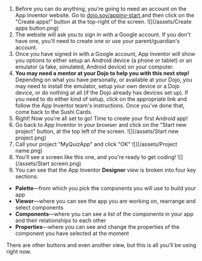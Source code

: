 1. Before you can do anything, you're going to need an account on the App Inventor website. Go to [dojo.soy/appinv-start ](http://dojo.soy/appinv-start)and then click on the "Create apps!" button at the top-right of the screen.
  ![](/assets/Create apps button.png)
2. The website will ask you to sign in with a Google account. If you don't have one, you'll need to create one or use your parent/guardian's account.
3. Once you have signed in with a Google account, App Inventor will show you options to either setup an Android device (a phone or tablet) or an emulator (a fake, simulated, Android device) on your computer.
4. **You may need a mentor at your Dojo to help you with this next step!** Depending on what you have personally, or available at your Dojo, you may need to install the emulator, setup your own device or a Dojo device, or do nothing at all (if the Dojo already has devices set up). If you need to do either kind of setup, click on the appropriate link and follow the App Inventor team's instructions. Once you've done that, come back to the Sushi Cards.
5. Right! Now you're all set to go! Time to create your first Android app!
6. Go back to App Inventor in your browser and click on the "Start new project" button, at the top left of the screen.
  ![](/assets/Start new project.png)
7. Call your project "MyQuizApp" and click "OK"
  ![](/assets/Project name.png)
8. You'll see a screen like this one, and you're ready to get coding!
  ![](/assets/Start screen.png)
9. You can see that the App Inventor **Designer** view is broken into four key sections:
  * **Palette**—from which you pick the components you will use to build your app
  * **Viewer**—where you can see the app you are working on, rearrange and select components
  * **Components**—where you can see a list of the components in your app and their relationships to each other
  * **Properties**—where you can see and change the properties of the component you have selected at the moment
  
  There are other buttons and even another view, but this is all you'll be using right now.
